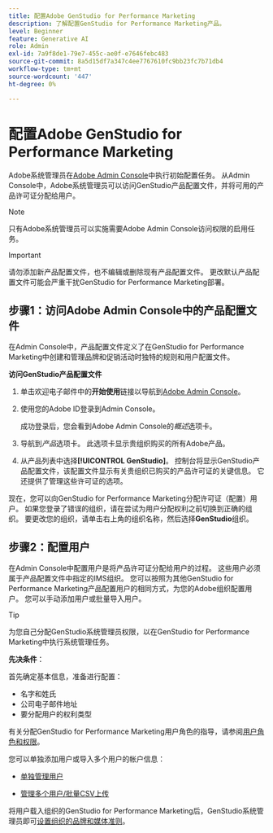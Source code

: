 ```yaml
---
title: 配置Adobe GenStudio for Performance Marketing
description: 了解配置GenStudio for Performance Marketing产品。
level: Beginner
feature: Generative AI
role: Admin
exl-id: 7a9f8de1-79e7-455c-ae0f-e7646febc483
source-git-commit: 8a5d15df7a347c4ee7767610fc9bb23fc7b71db4
workflow-type: tm+mt
source-wordcount: '447'
ht-degree: 0%

---
```


# 配置Adobe GenStudio for Performance Marketing

Adobe系统管理员在[Adobe Admin Console](https://helpx.adobe.com/cn/enterprise/using/admin-console.html#Overview)中执行初始配置任务。 从Admin Console中，Adobe系统管理员可以访问GenStudio产品配置文件，并将可用的产品许可证分配给用户。

>[!NOTE]
>
>只有Adobe系统管理员可以实施需要Adobe Admin Console访问权限的启用任务。

>[!IMPORTANT]
>
>请勿添加新产品配置文件，也不编辑或删除现有产品配置文件。 更改默认产品配置文件可能会严重干扰GenStudio for Performance Marketing部署。

## 步骤1：访问Adobe Admin Console中的产品配置文件

在Admin Console中，产品配置文件定义了在GenStudio for Performance Marketing中创建和管理品牌和促销活动时独特的规则和用户配置文件。

**访问GenStudio产品配置文件**

1. 单击欢迎电子邮件中的&#x200B;**开始使用**&#x200B;链接以导航到[Adobe Admin Console](https://helpx.adobe.com/cn/enterprise/using/admin-console.html#Overview)。

1. 使用您的Adobe ID登录到Admin Console。

   成功登录后，您会看到Adobe Admin Console的&#x200B;_概述_&#x200B;选项卡。

1. 导航到&#x200B;_产品_&#x200B;选项卡。 此选项卡显示贵组织购买的所有Adobe产品。

1. 从产品列表中选择&#x200B;**[!UICONTROL GenStudio]**。 控制台将显示GenStudio产品配置文件，该配置文件显示有关贵组织已购买的产品许可证的关键信息。 它还提供了管理这些许可证的选项。

现在，您可以向GenStudio for Performance Marketing分配许可证（配置）用户。 如果您登录了错误的组织，请在尝试为用户分配权利之前切换到正确的组织。 要更改您的组织，请单击右上角的组织名称，然后选择&#x200B;**GenStudio**&#x200B;组织。

## 步骤2：配置用户

在Admin Console中配置用户是将产品许可证分配给用户的过程。 这些用户必须属于产品配置文件中指定的IMS组织。 您可以按照为其他GenStudio for Performance Marketing产品配置用户的相同方式，为您的Adobe组织配置用户。 您可以手动添加用户或批量导入用户。

>[!TIP]
>
>为您自己分配GenStudio系统管理员权限，以在GenStudio for Performance Marketing中执行系统管理任务。

**先决条件**：

首先确定基本信息，准备进行配置：

* 名字和姓氏
* 公司电子邮件地址
* 要分配用户的权利类型

有关分配GenStudio for Performance Marketing用户角色的指导，请参阅[用户角色和权限](user-roles.md)。

您可以单独添加用户或导入多个用户的帐户信息：

* [单独管理用户](https://helpx.adobe.com/cn/enterprise/using/manage-users-individually.html#add-users)

* [管理多个用户/批量CSV上传](https://helpx.adobe.com/cn//enterprise/using/bulk-upload-users.html)

将用户载入组织的GenStudio for Performance Marketing后，GenStudio系统管理员即可[设置组织的品牌和媒体准则](get-started.md)。
